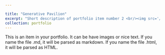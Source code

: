 ```yaml
---

title: "Generative Pavilion"
excerpt: "Short description of portfolio item number 2 <br/><img src='/images/GDP.png'>"
collection: portfolio
---
```

This is an item in your portfolio. It can be have images or nice text. If you name the file .md, it will be parsed as markdown. If you name the file .html, it will be parsed as HTML. 

